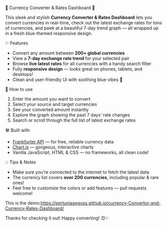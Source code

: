💙 Currency Converter & Rates Dashboard 💙


This sleek and stylish **Currency Converter & Rates Dashboard** lets you convert currencies in real-time, check out the latest exchange rates for tons of currencies, and peek at a beautiful 7-day trend graph — all wrapped up in a fresh blue-themed responsive design.  



✨ Features

- Convert any amount between **200+ global currencies**  
- View a **7-day exchange rate trend** for your selected pair  
- Browse **live latest rates** for all currencies with a handy search filter  
- Fully **responsive design** — looks great on phones, tablets, and desktops!  
- Clean and user-friendly UI with soothing blue vibes 💙  



🚀 How to use

1. Enter the amount you want to convert  
2. Select your source and target currencies  
3. See your converted amount instantly  
4. Explore the graph showing the past 7 days’ rate changes  
5. Search or scroll through the full list of latest exchange rates  



🛠 Built with

- [Frankfurter API](https://www.frankfurter.app/) — for free, reliable currency data  
- [Chart.js](https://www.chartjs.org/) — gorgeous, interactive charts  
- Vanilla JavaScript, HTML & CSS — no frameworks, all clean code!  



💡 Tips & Notes

- Make sure you’re connected to the internet to fetch the latest data  
- The currency list covers **over 200 currencies**, including popular & rare ones!  
- Feel free to customize the colors or add features — pull requests welcome!  



This is the demo:https://pertuniasegoss.github.io/currency-Convertor-and-Currency-Rates-Dashboard/


Thanks for checking it out! Happy converting! 😊✨  

